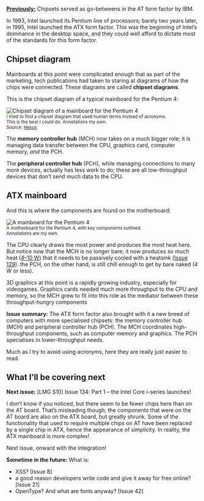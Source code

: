 [**Previously:**](https://buttondown.email/laymansguide/archive/) Chipsets served as go-betweens in the AT form factor by IBM.

In 1993, Intel launched its Pentium line of processors; barely two years later, in 1995, Intel launched the ATX form factor. This was the beginning of Intel’s dominance in the desktop space, and they could well afford to dictate most of the standards for this form factor.

## Chipset diagram

Mainboards at this point were complicated enough that as part of the marketing, tech publications had taken to staring at diagrams of how the chips were connected. These diagrams are called **chipset diagrams**.

This is the chipset diagram of a typical mainboard for the Pentium 4:

![Chipset diagram of a mainboard for the Pentium 4](https://raw.githubusercontent.com/ngjunsiang/laymansguide/release/season11/issue133/issue133_02.jpg)<br />
<small>I tried to find a chipset diagram that used human terms instead of acronyms.<br />This is the best I could do. Annotations my own.<br />Source: [Hexus](https://www.hexus.net/tech/reviews/mainboard/635-sis655fx-dual-channel-p4-chipset/?page=2)</small>

The **memory controller hub** (MCH) now takes on a much bigger role; it is managing data transfer between the CPU, graphics card, computer memory, *and* the PCH.

The **peripheral controller hub** (PCH), while managing connections to many more devices, actually has less work to do; these are all low-throughput devices that don’t send much data to the CPU.

## ATX mainboard

And this is where the components are found on the motherboard:

![A mainboard for the Pentium 4](https://raw.githubusercontent.com/ngjunsiang/laymansguide/release/season11/issue133/issue133_01.jpg)<br />
<small>A motherboard for the Pentium 4, with key components outlined.<br />Annotations are my own.</small>

The CPU clearly draws the most power and produces the most heat here. But notice now that the MCH is no longer bare; it now produces so much heat ([4–10 W](https://hexus.net/tech/news/mainboard/132515-der8auer-examines-amd-x570-chipset-power-consumption/)) that it needs to be passively cooled with a heatsink ([Issue 129](https://buttondown.email/laymansguide/archive/lmg-s10-issue-129-cooling/)). the PCH, on the other hand, is still chill enough to get by bare naked (4 W or less).

3D graphics at this point is a rapidly growing industry, especially for videogames. Graphics cards needed much more throughput to the CPU and memory, so the MCH grew to fit into this role as the mediator between these throughput-hungry components

**Issue summary:** The ATX form factor also brought with it a new breed of computers with more specialised chipsets: the memory controller hub (MCH) and peripheral controller hub (PCH). The MCH coordinates high-throughput components, such as computer memory and graphics. The PCH specialises in lower-throughput needs.

Much as I try to avoid using acronyms, here they are really just easier to read.

## What I’ll be covering next

**Next issue:** [LMG S10] Issue 134: Part 1 – the Intel Core i-series launches!

I don’t know if you noticed, but there seem to be fewer chips here than on the AT board. That’s misleading though; the components that were on the AT board are also on the ATX board, but greatly shrunk. Some of the functionality that used to require multiple chips on AT have been replaced by a single chip in ATX, hence the appearance of simplicity. In reality, the ATX mainboard is more complex!

Next issue, onward with the integration!

**Sometime in the future:** What is:

- XSS? [Issue 8]
- a good reason developers write code and give it away for free online? [Issue 21]
- OpenType? And what are fonts anyway? [Issue 42]
